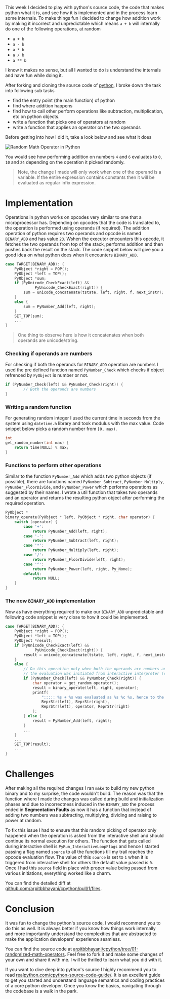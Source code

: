 This week I decided to play with python's source code, the code that makes python what it is, and see how it is implemented and in the process learn some internals. To make things fun I decided to change how addition work by making it incorrect and unpredictable which means `a + b` will internally do one of the following operations, at random

 - `a + b`
 - `a - b`
 - `a * b`
 - `a / b`
 - `a ** b`

I know it makes no sense, but all I wanted to do is understand the internals and have fun while doing it.

After forking and cloning the source code of [python](https://github.com/python/cpython), I broke down the task into following sub tasks

 - find the entry point (the main function) of python
 - find where addition happens
 - find how to call other perform operations like subtraction, multiplication, etc on python objects.
 - write a function that picks one of operators at random
 - write a function that applies an operator on the two operands

Before getting into how I did it, take a look below and see what it does

![Random Math Operator in Python](https://user-images.githubusercontent.com/4745789/71643972-d96b2780-2ce6-11ea-894c-fd638dc95d7c.gif)

You would see how performing addition on numbers `4` and `6` evaluates to `0`, `10` and `24` depending on the operation it picked randomly.

> Note, the change I made will only work when one of the operand is a variable. If the entire expression contains constants then it will be evaluated as regular infix expression.

# Implementation
Operations in python works on opcodes very similar to one that a microprocessor has. Depending on opcodes that the code is translated to, the operation is performed using operands (if required). The addition operation of python requires two operands and opcode is named `BINARY_ADD` and has value `23`. Wshen the executor encounters this opcode, it fetches the two operands from top of the stack, performs addition and then pushes back the result on the stack. The code snippet below will give you a good idea on what python does when it encounters `BINARY_ADD`.

```c
case TARGET(BINARY_ADD): {
    PyObject *right = POP();
    PyObject *left = TOP();
    PyObject *sum;
    if (PyUnicode_CheckExact(left) &&
             PyUnicode_CheckExact(right)) {
        sum = unicode_concatenate(tstate, left, right, f, next_instr);
    }
    else {
        sum = PyNumber_Add(left, right);
    }
    SET_TOP(sum);
    ...
}
```

> One thing to observe here is how it concatenates when both operands are unicode/string.

### Checking if operands are numbers

For checking if both the operands for `BINARY_ADD` operation are numbers I used the pre defined function named `PyNumber_Check` which checks if object refrenced by `PyObject` is number or not.

```c
if (PyNumber_Check(left) && PyNumber_Check(right)) {
        // Both the operands are numbers
}
```

### Writing a random function
For generating random integer I used the current time in seconds from the system using `datetime.h` library and took modulus with the max value. Code snippet below picks a random number from `[0, max)`.

```c
int
get_random_number(int max) {
    return time(NULL) % max;
}
```

### Functions to perform other operations
Similar to the function `PyNumber_Add` which adds two python objects (if possible), there are functions named `PyNumber_Subtract`, `PyNumber_Multiply`, `PyNumber_FloorDivide`, and `PyNumber_Power` which performs operations as suggested by their names. I wrote a util function that takes two operands and an operator and returns the resulting python object after performing the required operation.

```c
PyObject *
binary_operate(PyObject * left, PyObject * right, char operator) {
    switch (operator) {
        case '+':
            return PyNumber_Add(left, right);
        case '-':
            return PyNumber_Subtract(left, right);
        case '*':
            return PyNumber_Multiply(left, right);
        case '/':
            return PyNumber_FloorDivide(left, right);
        case '^':
            return PyNumber_Power(left, right, Py_None);
        default:
            return NULL;
    }
}
```

### The new `BINARY_ADD` implementation

Now as have everything required to make our `BINARY_ADD` unpredictable and following code snippet is very close to how it could be implemented.

```c
case TARGET(BINARY_ADD): {
    PyObject *right = POP();
    PyObject *left = TOP();
    PyObject *result;
    if (PyUnicode_CheckExact(left) &&
             PyUnicode_CheckExact(right)) {
        result = unicode_concatenate(tstate, left, right, f, next_instr);
    }
    else {
        // Do this operation only when both the operands are numbers and
        // the evaluation was initiated from interactive interpreter (shell)
        if (PyNumber_Check(left) && PyNumber_Check(right)) {
            char operator = get_random_operator();
            result = binary_operate(left, right, operator);
            printf(
                "::::: %s + %s was evaluated as %s %c %s, hence to the value\n",
                ReprStr(left), ReprStr(right),
                ReprStr(left), operator, ReprStr(right)
            );
        } else {
            result = PyNumber_Add(left, right);
        }
        ...
    }
    ...
    SET_TOP(result);
    ...
}
```

# Challenges
After making all the required changes I ran `make` to build my new python binary and to my surprise, the code wouldn't build. The reason was that the function where I made the changes was called during build and initialization phases and due to incorrectness induced in the `BINARY_ADD` the process ended in __Segmentation Faults__ as now it has a function that instead of adding two numbers was subtracting, multiplying, dividing and raising to power at random.

To fix this issue I had to ensure that this random picking of operator only happened when the operation is asked from the interactive shell and should continue its normal execution for others. The function that gets called during interactive shell is `PyRun_InteractiveLoopFlags` and hence I started passing a flag named `source` to all the functions till my trail reaches the opcode evaluation flow. The value of this `source` is set to `1` when it is triggered from interactive shell for others the default value passed is `0`. Once I had this `source` field in place with proper value being passed from various initiations, everything worked like a charm.

You can find the detailed diff at [github.com/arpitbbhayani/cpython/pull/1/files](https://github.com/arpitbbhayani/cpython/pull/1/files).

# Conclusion

It was fun to change the python's source code, I would recommend you to do this as well. It is always better if you know how things work internally and more importantly understand the complexities that are abstracted to make the application developers' experience seamless.

You can find the source code at [arpitbbhayani/cpython/tree/01-randomized-math-operators](https://github.com/arpitbbhayani/cpython/tree/01-randomized-math-operators). Feel free to fork it and make some changes of your own and share it with me. I will be thrilled to learn what you did with it.

If you want to dive deep into python's source I highly recommend you to read [realpython.com/cpython-source-code-guide/](https://realpython.com/cpython-source-code-guide/). It is an excellent guide to get you started and understand language semantics and coding practices of a core python developer. Once you know the basics, navigating through the codebase is a walk in the park.
